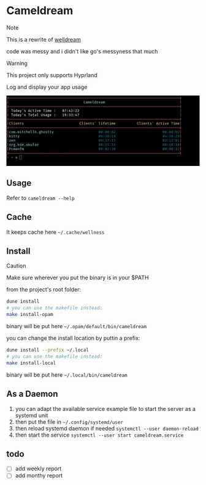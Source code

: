 # Cameldream

> [!NOTE]
> This is a rewrite of [welldream](https://github.com/laeva-lady/welldream)
>
> code was messy and i didn't like go's messyness that much

> [!WARNING]
> This project only supports Hyprland

Log and display your app usage

![Example usage](imgs/example_usage.png)

## Usage
Refer to `cameldream --help`

## Cache
It keeps cache here `~/.cache/wellness`

## Install

> [!CAUTION]
> Make sure wherever you put the binary is in your $PATH

from the project's root folder:
```bash
dune install
# you can use the makefile instead:
make install-opam
```
binary will be put here `~/.opam/default/bin/cameldream`

you can change the install location by puttin a prefix:
```bash
dune install --prefix ~/.local
# you can use the makefile instead:
make install-local
```
binary will be put here `~/.local/bin/cameldream`

## As a Daemon
1. you can adapt the available service example file to start the server as a systemd unit
2. then put the file in `~/.config/systemd/user`
3. then reload systemd daemon if needed `systemctl --user daemon-reload`
3. then start the service `systemctl --user start cameldream.service`



## todo
 - [ ] add weekly report
 - [ ] add monthy report
